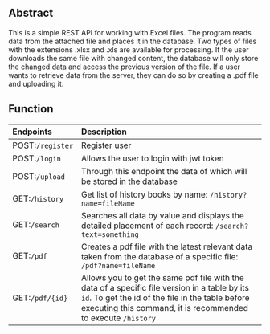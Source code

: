 ## Abstract

This is a simple REST API for working with Excel files. The program reads data from the attached
file and places it in the database. Two types of files with the extensions .xlsx and .xls are
available for processing. If the user downloads the same file with changed content, the database
will only store the changed data and access the previous version of the file. If a user wants to
retrieve data from the server, they can do so by creating a .pdf file and uploading it.

## Function

| Endpoints        | Description                                                                                                                                                                                                        |
|:-----------------|:-------------------------------------------------------------------------------------------------------------------------------------------------------------------------------------------------------------------|
| POST:`/register` | Register user                                                                                                                                                                                                      |
| POST:`/login`    | Allows the user to login with jwt token                                                                                                                                                                            |
| POST:`/upload`   | Through this endpoint the data of which will be stored in the database                                                                                                                                             |
| GET:`/history`   | Get list of history books by name: `/history?name=fileName`                                                                                                                                                        |
| GET:`/search`    | Searches all data by value and displays the detailed placement of each record: `/search?text=something`                                                                                                            |
| GET:`/pdf`       | Creates a pdf file with the latest relevant data taken from the database of a specific file: `/pdf?name=fileName`                                                                                                  |
| GET:`/pdf/{id}`  | Allows you to get the same pdf file with the data of a specific file version in a table by its `id`. To get the id of the file in the table before executing this command, it is recommended to execute `/history` |
